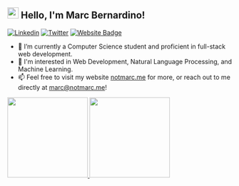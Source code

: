##  <img src="https://media.giphy.com/media/hvRJCLFzcasrR4ia7z/giphy.gif" width="25"> Hello, I'm Marc Bernardino!
[![Linkedin](https://img.shields.io/badge/-marcreniel-05122A?style=flat-square&logo=Linkedin&logoColor=white&link=https://www.linkedin.com/in/marcreniel)](https://www.linkedin.com/in/marcreniel)
[![Twitter](https://img.shields.io/badge/-@marcrenielb-05122A?style=flat-square&&logo=twitter&logoColor=white&link=https://twitter.com/marcrenielb)](https://twitter.com/marcrenielb)
[![Website Badge](https://img.shields.io/badge/-notmarc.me-05122A?style=flat-square&logo=Google-Chrome&logoColor=white&link=https://notmarc.me)](https://notmarc.me)

- 📔 I’m currently a Computer Science student and proficient in full-stack web development.
- 🌱 I'm interested in Web Development, Natural Language Processing, and Machine Learning.
- 📫 Feel free to visit my website [notmarc.me](https://notmarc.me) for more, or reach out to me directly at marc@notmarc.me!

<a href="https://github.com/marcreniel">
  <img height="180em" src="https://github-readme-stats-eight-theta.vercel.app/api?username=marcreniel&show_icons=true&theme=tokyonight&include_all_commits=true&count_private=true"/>
  <img height="180em" src="https://github-readme-stats-eight-theta.vercel.app/api/top-langs/?username=marcreniel&layout=compact&langs_count=8&theme=tokyonight"/>
</a>
